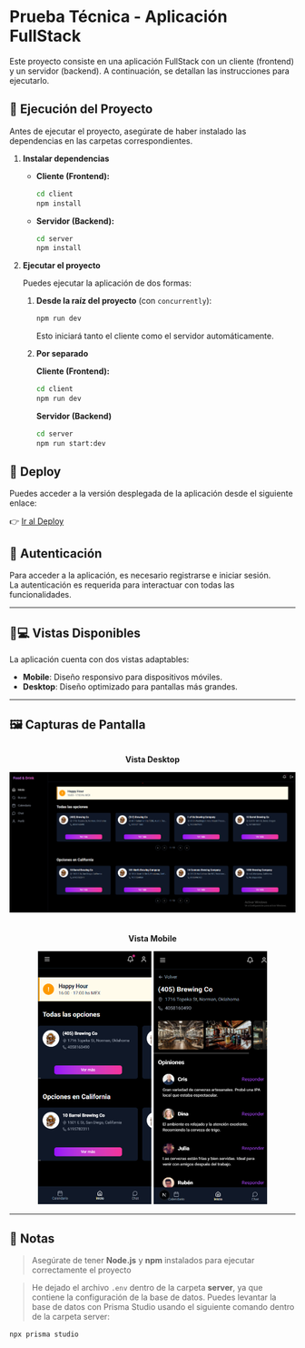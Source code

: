 # Prueba Técnica - Aplicación FullStack

Este proyecto consiste en una aplicación FullStack con un cliente (frontend) y un servidor (backend). A continuación, se detallan las instrucciones para ejecutarlo.

## 🚀 Ejecución del Proyecto

Antes de ejecutar el proyecto, asegúrate de haber instalado las dependencias en las carpetas correspondientes.

1. **Instalar dependencias**

   - **Cliente (Frontend):**

     ```bash
     cd client
     npm install
     ```

   - **Servidor (Backend):**

     ```bash
     cd server
     npm install
     ```

2. **Ejecutar el proyecto**

   Puedes ejecutar la aplicación de dos formas:

   1. **Desde la raíz del proyecto** (con `concurrently`):

      ```bash
      npm run dev
      ```

      Esto iniciará tanto el cliente como el servidor automáticamente.

   2. **Por separado**

      **Cliente (Frontend):**

      ```bash
      cd client
      npm run dev
      ```

      **Servidor (Backend)**

      ```bash
      cd server
      npm run start:dev
      ```

## 🔗 Deploy

Puedes acceder a la versión desplegada de la aplicación desde el siguiente enlace:

👉 [Ir al Deploy](https://foodrink-git-deploy-walterhorsts-projects.vercel.app)

## 🔐 Autenticación

Para acceder a la aplicación, es necesario registrarse e iniciar sesión.  
La autenticación es requerida para interactuar con todas las funcionalidades.

---

## 📱💻 Vistas Disponibles

La aplicación cuenta con dos vistas adaptables:

- **Mobile**: Diseño responsivo para dispositivos móviles.
- **Desktop**: Diseño optimizado para pantallas más grandes.

---

## 🖼️ Capturas de Pantalla

<div style="display: flex; gap: 20px; justify-content: center; flex-wrap: wrap;">
  <div>
    <p align="center"><strong>Vista Desktop</strong></p>
    <img src="./desktop.png" alt="Vista Desktop" width="700"/>
  </div>
  <div>
    <p align="center"><strong>Vista Mobile</strong></p>
    <img src="./mobile.png" alt="Vista Mobile" width="200"/>
    <img src="./mobile2.png" alt="Vista Mobile 2" width="200" height="445"/>
  </div>

</div>

---

## 📝 Notas

> Asegúrate de tener **Node.js** y **npm** instalados para ejecutar correctamente el proyecto

> He dejado el archivo `.env` dentro de la carpeta **server**, ya que contiene la configuración de la base de datos. Puedes levantar la base de datos con Prisma Studio usando el siguiente comando dentro de la carpeta server:

```bash
npx prisma studio
```
